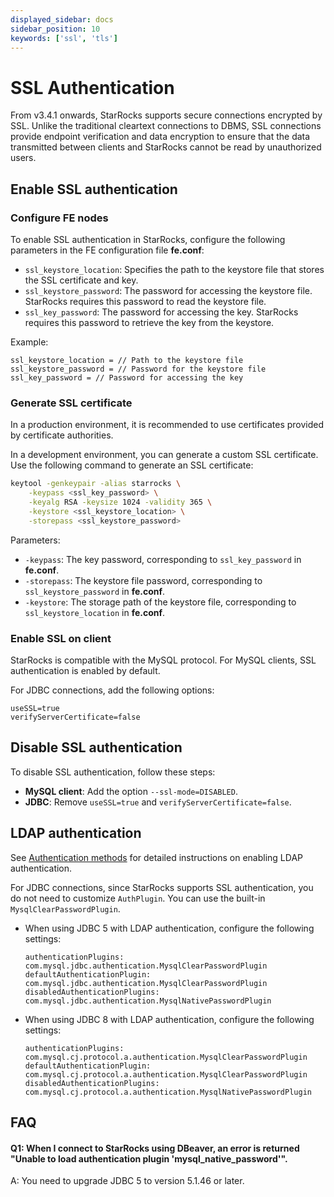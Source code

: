 ```yaml
---
displayed_sidebar: docs
sidebar_position: 10
keywords: ['ssl', 'tls']
---
```


# SSL Authentication

From v3.4.1 onwards, StarRocks supports secure connections encrypted by SSL. Unlike the traditional cleartext connections to DBMS, SSL connections provide endpoint verification and data encryption to ensure that the data transmitted between clients and StarRocks cannot be read by unauthorized users.

## Enable SSL authentication

### Configure FE nodes

To enable SSL authentication in StarRocks, configure the following parameters in the FE configuration file **fe.conf**:

- `ssl_keystore_location`: Specifies the path to the keystore file that stores the SSL certificate and key.
- `ssl_keystore_password`: The password for accessing the keystore file. StarRocks requires this password to read the keystore file.
- `ssl_key_password`: The password for accessing the key. StarRocks requires this password to retrieve the key from the keystore.

Example:

```Properties
ssl_keystore_location = // Path to the keystore file  
ssl_keystore_password = // Password for the keystore file  
ssl_key_password = // Password for accessing the key  
```

### Generate SSL certificate

In a production environment, it is recommended to use certificates provided by certificate authorities.

In a development environment, you can generate a custom SSL certificate. Use the following command to generate an SSL certificate:

```Bash
keytool -genkeypair -alias starrocks \
    -keypass <ssl_key_password> \
    -keyalg RSA -keysize 1024 -validity 365 \
    -keystore <ssl_keystore_location> \
    -storepass <ssl_keystore_password>
```

Parameters:

- `-keypass`: The key password, corresponding to `ssl_key_password` in  **fe.conf**.
- `-storepass`: The keystore file password, corresponding to `ssl_keystore_password` in  **fe.conf**.
- `-keystore`: The storage path of the keystore file, corresponding to `ssl_keystore_location` in  **fe.conf**.

### Enable SSL on client

StarRocks is compatible with the MySQL protocol. For MySQL clients, SSL authentication is enabled by default.

For JDBC connections, add the following options:

```Properties
useSSL=true
verifyServerCertificate=false
```

## Disable SSL authentication

To disable SSL authentication, follow these steps:

- **MySQL client**: Add the option `--ssl-mode=DISABLED`.
- **JDBC**: Remove `useSSL=true` and `verifyServerCertificate=false`.

## LDAP authentication

See [Authentication methods](./Authentication.md) for detailed instructions on enabling LDAP authentication.

For JDBC connections, since StarRocks supports SSL authentication, you do not need to customize `AuthPlugin`. You can use the built-in `MysqlClearPasswordPlugin`.

- When using JDBC 5 with LDAP authentication, configure the following settings:

  ```Properties
  authenticationPlugins: com.mysql.jdbc.authentication.MysqlClearPasswordPlugin
  defaultAuthenticationPlugin: com.mysql.jdbc.authentication.MysqlClearPasswordPlugin
  disabledAuthenticationPlugins: com.mysql.jdbc.authentication.MysqlNativePasswordPlugin
  ```

- When using JDBC 8 with LDAP authentication, configure the following settings:

  ```Properties
  authenticationPlugins: com.mysql.cj.protocol.a.authentication.MysqlClearPasswordPlugin
  defaultAuthenticationPlugin: com.mysql.cj.protocol.a.authentication.MysqlClearPasswordPlugin
  disabledAuthenticationPlugins: com.mysql.cj.protocol.a.authentication.MysqlNativePasswordPlugin
  ```

## FAQ

#### Q1: When I connect to StarRocks using DBeaver, an error is returned "Unable to load authentication plugin 'mysql_native_password'".

A: You need to upgrade JDBC 5 to version 5.1.46 or later.
